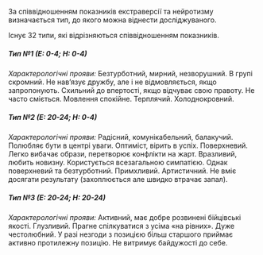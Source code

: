 За співвідношенням показників екстраверсії та нейротизму визначається тип, до якого можна віднести досліджуваного.

Існує 32 типи, які відрізняються співвідношенням показників.

##### **Тип №1** (Е: 0-4; Н: 0-4)
_Характерологічні прояви:_
Безтурботний, мирний, незворушний. В групі скромний. Не нав’язує дружбу, але і не відмовляється, якщо запропонують. Схильний до впертості, якщо відчуває свою правоту. Не часто сміється. Мовлення спокійне. Терплячий. Холоднокровний.

##### **Тип №2** (Е: 20-24; Н: 0-4)
_Характерологічні прояви:_
Радісний, комунікабельний, балакучий. Полюбляє бути в центрі уваги. Оптиміст, вірить в успіх. Поверхневий. Легко вибачає образи, перетворює конфлікти на жарт. Вразливий, любить новизну. Користується всезагальною симпатією. Однак поверхневий та безтурботний. Примхливий. Артистичний. Не вміє досягати результату (захоплюється але швидко втрачає запал).

##### **Тип №3** (Е: 20-24; Н: 20-24)
_Характерологічні прояви:_
Активний, має добре розвинені бійцівські якості. Глузливий. Прагне спілкуватися з усіма «на рівних». Дуже честолюбний. У разі незгоди з позицією більш старшого приймає активно протилежну позицію. Не витримує байдужості до себе.





